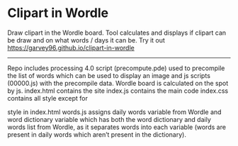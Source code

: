 # Clipart in Wordle

Draw clipart in the Wordle board.
Tool calculates and displays if clipart can be draw and on what words / days it can be.
Try it out https://garvey96.github.io/clipart-in-wordle


_________________________________________________________________________________
Repo includes processing 4.0 script (precompute.pde) used to precompile the list of words which can be used to display an image and js scripts (00000.js) with the precompile data.
Wordle board is calculated on the spot by js.
index.html contains the site
index.js contains the main code
index.css contains all style except for <div> style in index.html
words.js assigns daily words variable from Wordle and word dictionary variable which has both the word dictionary and daily words list from Wordle, as it separates words into each variable (words are present in daily words which aren’t present in the dictionary).
